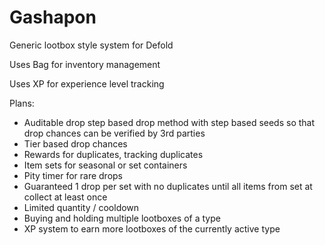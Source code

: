 # Gashapon
Generic lootbox style system for Defold

Uses Bag for inventory management

Uses XP for experience level tracking

Plans:
* Auditable drop step based drop method with step based seeds so that drop chances can be verified by 3rd parties
* Tier based drop chances
* Rewards for duplicates, tracking duplicates
* Item sets for seasonal or set containers
* Pity timer for rare drops
* Guaranteed 1 drop per set with no duplicates until all items from set at collect at least once
* Limited quantity / cooldown
* Buying and holding multiple lootboxes of a type
* XP system to earn more lootboxes of the currently active type
